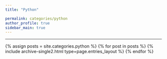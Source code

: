 ```yaml
---
title: "Python"

permalink: categories/python
author_profile: true
sidebar_main: true
---
```


***

{% assign posts = site.categories.python %}
{% for post in posts %} {% include archive-single2.html type=page.entries_layout %} {% endfor %}